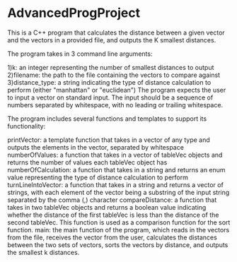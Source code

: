 # AdvancedProgProject
This is a C++ program that calculates the distance between a given vector and the vectors in a provided file, and outputs the K smallest distances.

The program takes in 3 command line arguments:

1)k: an integer representing the number of smallest distances to output
2)filename: the path to the file containing the vectors to compare against
3)distance_type: a string indicating the type of distance calculation to perform (either "manhattan" or "euclidean")
The program expects the user to input a vector on standard input. The input should be a sequence of numbers separated by whitespace, with no leading or trailing whitespace.

The program includes several functions and templates to support its functionality:

printVector: a template function that takes in a vector of any type and outputs the elements in the vector, separated by whitespace
numberOfValues: a function that takes in a vector of tableVec objects and returns the number of values each tableVec object has
numberOfCalculation: a function that takes in a string and returns an enum value representing the type of distance calculation to perform
turnLineIntoVector: a function that takes in a string and returns a vector of strings, with each element of the vector being a substring of the input string separated by the comma (,) character
compareDistance: a function that takes in two tableVec objects and returns a boolean value indicating whether the distance of the first tableVec is less than the distance of the second tableVec. This function is used as a comparison function for the sort function.
main: the main function of the program, which reads in the vectors from the file, receives the vector from the user, calculates the distances between the two sets of vectors, sorts the vectors by distance, and outputs the smallest k distances.
